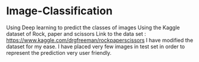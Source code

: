 # Image-Classification
Using Deep learning to predict the classes of images
Using the Kaggle dataset of Rock, paper and scissors
Link to the data set : https://www.kaggle.com/drgfreeman/rockpaperscissors
I have modified the dataset for my ease.
I have placed very few images in test set in order to represent the prediction very user friendly.

